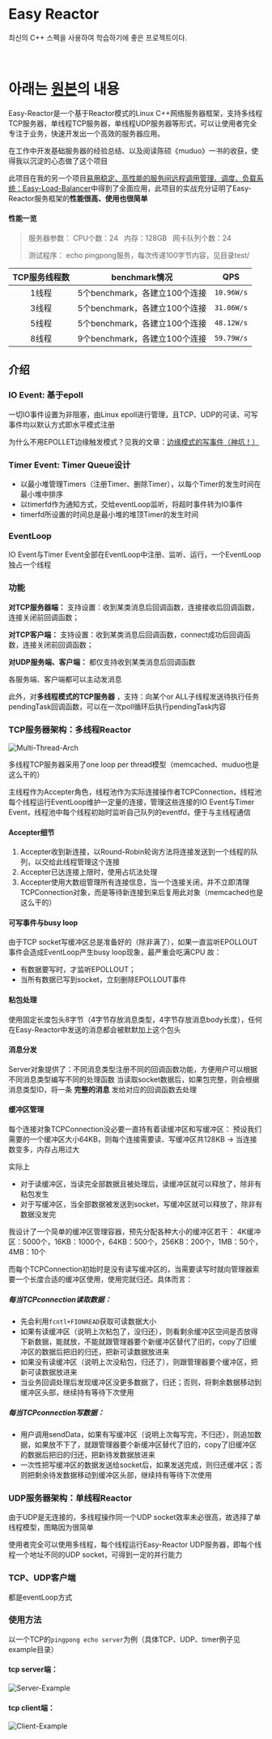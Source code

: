 # Easy Reactor
최신의 C++ 스펙을 사용하여 학습하기에 좋은 프로젝트이다.   
    
    
<br>  	
	
# 아래는 [원본](https://github.com/LeechanX/Easy-Reactor )의 내용
Easy-Reactor是一个基于Reactor模式的Linux C++网络服务器框架，支持多线程TCP服务器，单线程TCP服务器，单线程UDP服务器等形式，可以让使用者完全专注于业务，快速开发出一个高效的服务器应用。

在工作中开发基础服务器的经验总结、以及阅读陈硕《muduo》一书的收获，使得我以沉淀的心态做了这个项目

此项目在我的另一个项目[易用稳定、高性能的服务间远程调用管理、调度、负载系统：Easy-Load-Balancer][1]中得到了全面应用，此项目的实战充分证明了Easy-Reactor服务框架的**性能很高、使用也很简单**

[1]: https://github.com/LeechanX/Easy-Load-Balancer

#### 性能一览

>服务器参数：
>CPU个数：24   内存：128GB   网卡队列个数：24
>
>测试程序：
>echo pingpong服务，每次传递100字节内容，见目录test/

| TCP服务线程数 |  benchmark情况 |  QPS |
| :-----: | :-----: | :-----: |
|1线程|5个benchmark，各建立100个连接| `10.96W/s` |
|3线程|5个benchmark，各建立100个连接| `31.06W/s` |
|5线程|5个benchmark，各建立100个连接| `48.12W/s` |
|8线程|9个benchmark，各建立100个连接| `59.79W/s` |

## 介绍

### IO Event: 基于epoll

一切IO事件设置为非阻塞，由Linux epoll进行管理，且TCP、UDP的可读、可写事件均以默认方式即水平模式注册

为什么不用EPOLLET边缘触发模式？见我的文章：[边缘模式的写事件（神坑！）][2]

[2]: http://ec18ca33.wiz03.com/share/s/3I6cEP3LBkz72L4E1Y1Wmgi51eyPsS1W-4r625pXha0VtIjQ

### Timer Event: Timer Queue设计

- 以最小堆管理Timers（注册Timer、删除Timer），以每个Timer的发生时间在最小堆中排序
- 以timerfd作为通知方式，交给eventLoop监听，将超时事件转为IO事件
- timerfd所设置的时间总是最小堆的堆顶Timer的发生时间

### EventLoop

IO Event与Timer Event全部在EventLoop中注册、监听、运行，一个EventLoop独占一个线程

### 功能
**对TCP服务器端：** 支持设置：收到某类消息后回调函数，连接接收后回调函数，连接关闭前回调函数；

**对TCP客户端：** 支持设置：收到某类消息后回调函数，connect成功后回调函数，连接关闭前回调函数；

**对UDP服务端、客户端：** 都仅支持收到某类消息后回调函数

各服务端、客户端都可以主动发消息

此外，对**多线程模式的TCP服务器** ，支持：向某个or ALL子线程发送待执行任务pendingTask回调函数，可以在一次poll循环后执行pendingTask内容

### TCP服务器架构：多线程Reactor

![Multi-Thread-Arch](pictures/multi-thread-arch.png)

多线程TCP服务器采用了one loop per thread模型（memcached、muduo也是这么干的）

主线程作为Accepter角色，线程池作为实际连接操作者TCPConnection，线程池每个线程运行EventLoop维护一定量的连接，管理这些连接的IO Event与Timer Event，线程池中每个线程初始时监听自己队列的eventfd，便于与主线程通信

#### Accepter细节
1. Accepter收到新连接，以Round-Robin轮询方法将连接发送到一个线程的队列，以交给此线程管理这个连接
2. Accepter已达连接上限时，使用占坑法处理
3. Accepter使用大数组管理所有连接信息，当一个连接关闭，并不立即清理TCPConnection对象，而是等待新连接到来后复用此对象（memcached也是这么干的）

#### 可写事件与busy loop
由于TCP socket写缓冲区总是准备好的（除非满了），如果一直监听EPOLLOUT事件会造成EventLoop产生busy loop现象，最严重会吃满CPU
故：
- 有数据要写时，才监听EPOLLOUT；
- 当所有数据已写到socket，立刻删除EPOLLOUT事件

#### 粘包处理
使用固定长度包头8字节（4字节存放消息类型，4字节存放消息body长度），任何在Easy-Reactor中发送的消息都会被默默加上这个包头

#### 消息分发
Server对象提供了：不同消息类型注册不同的回调函数功能，方便用户可以根据不同消息类型编写不同的处理函数
当读取socket数据后，如果包完整，则会根据消息类型ID，将一条 **完整的消息** 发给对应的回调函数去处理

#### 缓冲区管理
每个连接对象TCPConnection没必要一直持有着读缓冲区和写缓冲区：
预设我们需要的一个缓冲区大小64KB，则每个连接需要读、写缓冲区共128KB -> 当连接数变多，内存占用过大

实际上
- 对于读缓冲区，当读完全部数据且被处理后，读缓冲区就可以释放了，除非有粘包发生
- 对于写缓冲区，当全部数据被发送到socket，写缓冲区就可以释放了，除非有数据没发完

我设计了一个简单的缓冲区管理容器，预先分配各种大小的缓冲区若干：
4K缓冲区：5000个，16KB：1000个，64KB：500个，256KB：200个，1MB：50个，4MB：10个

而每个TCPConnection初始时是没有读写缓冲区的，当需要读写时就向管理器索要一个长度合适的缓冲区使用，使用完就归还。具体而言：

##### 每当TCPconnection读取数据：
- 先会利用`fcntl+FIONREAD`获取可读数据大小
- 如果有读缓冲区（说明上次粘包了，没归还），则看剩余缓冲区空间是否放得下新数据，能就放，不能就跟管理器要个新缓冲区替代了旧的，copy了旧缓冲区的数据后把旧的归还，把新可读数据放进来
- 如果没有读缓冲区（说明上次没粘包，归还了），则跟管理器要个缓冲区，把新可读数据放进来
- 当业务回调处理后发现缓冲区没更多数据了，归还；否则，将剩余数据移动到缓冲区头部，继续持有等待下次使用

##### 每当TCPconnection写数据：
- 用户调用sendData，如果有写缓冲区（说明上次每写完，不归还），则追加数据，如果放不下了，就跟管理器要个新缓冲区替代了旧的，copy了旧缓冲区的数据后把旧的归还，把新待发数据放进来
- 一次性把写缓冲区的数据发送给socket后，如果发送完成，则归还缓冲区；否则把剩余待发数据移动到缓冲区头部，继续持有等待下次使用

### UDP服务器架构：单线程Reactor

由于UDP是无连接的，多线程操作同一个UDP socket效率未必很高，故选择了单线程模型，图略因为很简单

使用者完全可以使用多线程，每个线程运行Easy-Reactor UDP服务器，即每个线程一个地址不同的UDP socket，可得到一定的并行能力

### TCP、UDP客户端

都是eventLoop方式

### 使用方法

以一个TCP的`pingpong echo server`为例（具体TCP、UDP、timer例子见example目录）

#### tcp server端：
![Server-Example](pictures/server-example.png)

#### tcp client端：
![Client-Example](pictures/client-example.png)
